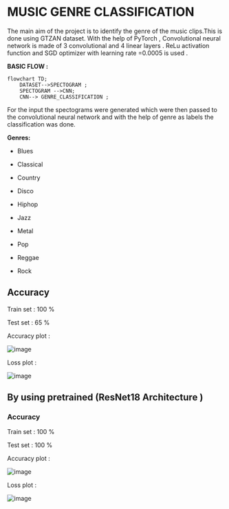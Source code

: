 # MUSIC GENRE CLASSIFICATION


The main aim of the project is to identify the genre of the music clips.This is done using GTZAN dataset. With the help of PyTorch , Convolutional neural network is made of 3 convolutional and 4 linear layers . ReLu activation function and SGD optimizer with learning rate =0.0005 is used .

**BASIC FLOW :**


```mermaid
flowchart TD;
    DATASET-->SPECTOGRAM ;
    SPECTOGRAM -->CNN;
    CNN--> GENRE_CLASSIFICATION ;
```


For the input the spectograms were generated which were then passed to the convolutional neural network and with the help of genre as labels the classification was done.

**Genres:**

- Blues

- Classical

- Country

* Disco

* Hiphop

* Jazz

* Metal

* Pop

* Reggae

* Rock


## Accuracy 


Train set : 100 %


Test set : 65 %




Accuracy plot :

![image](https://github.com/coderhetal/Music-genre-classification-/assets/109482222/44b80a01-0bf1-4fae-b347-41177fd9b28b)



Loss plot :

![image](https://github.com/coderhetal/Music-genre-classification-/assets/109482222/072fd3b7-e578-4849-8dbe-72ea8a40598e)




## By using pretrained (ResNet18 Architecture )
### Accuracy 


Train set : 100 %


Test set : 100 %






Accuracy plot :

![image](https://github.com/coderhetal/Music-genre-classification-/assets/109482222/a0efde6d-af8b-4c9b-ab22-8746be1bcae0)


Loss plot :

![image](https://github.com/coderhetal/Music-genre-classification-/assets/109482222/8d6fb38b-5629-42fb-8e8c-e4f7b393291c)


